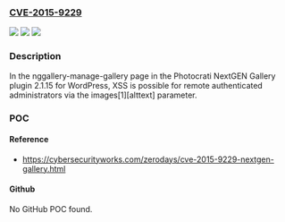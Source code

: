 ### [CVE-2015-9229](https://cve.mitre.org/cgi-bin/cvename.cgi?name=CVE-2015-9229)
![](https://img.shields.io/static/v1?label=Product&message=n%2Fa&color=blue)
![](https://img.shields.io/static/v1?label=Version&message=n%2Fa&color=blue)
![](https://img.shields.io/static/v1?label=Vulnerability&message=n%2Fa&color=brighgreen)

### Description

In the nggallery-manage-gallery page in the Photocrati NextGEN Gallery plugin 2.1.15 for WordPress, XSS is possible for remote authenticated administrators via the images[1][alttext] parameter.

### POC

#### Reference
- https://cybersecurityworks.com/zerodays/cve-2015-9229-nextgen-gallery.html

#### Github
No GitHub POC found.

